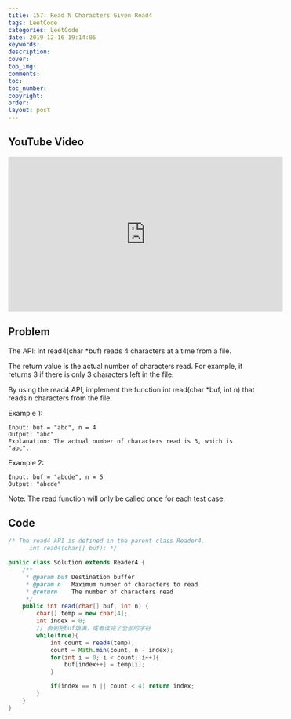 ```yaml
---
title: 157. Read N Characters Given Read4
tags: LeetCode
categories: LeetCode
date: 2019-12-16 19:14:05
keywords:
description:
cover:
top_img:
comments:
toc:
toc_number:
copyright:
order:
layout: post
---
```


## YouTube Video

<iframe width="560" height="315" src="https://www.youtube.com/embed/OQUB0d0E2tY" frameborder="0" allow="accelerometer; autoplay; encrypted-media; gyroscope; picture-in-picture" allowfullscreen></iframe>

## Problem

The API: int read4(char \*buf) reads 4 characters at a time from a file.

The return value is the actual number of characters read. For example, it returns 3 if there is only 3 characters left in the file.

By using the read4 API, implement the function int read(char \*buf, int n) that reads n characters from the file.

Example 1:

```
Input: buf = "abc", n = 4
Output: "abc"
Explanation: The actual number of characters read is 3, which is "abc".
```

Example 2:

```
Input: buf = "abcde", n = 5
Output: "abcde"
```

Note:
The read function will only be called once for each test case.

## Code

```java
/* The read4 API is defined in the parent class Reader4.
      int read4(char[] buf); */

public class Solution extends Reader4 {
    /**
     * @param buf Destination buffer
     * @param n   Maximum number of characters to read
     * @return    The number of characters read
     */
    public int read(char[] buf, int n) {
        char[] temp = new char[4];
        int index = 0;
        // 直到把buf填满，或者读完了全部的字符
        while(true){
            int count = read4(temp);
            count = Math.min(count, n - index);
            for(int i = 0; i < count; i++){
                buf[index++] = temp[i];
            }

            if(index == n || count < 4) return index;
        }
    }
}
```
